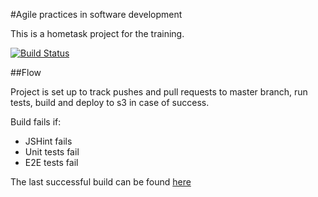 #Agile practices in software development

This is a hometask project for the training.

[![Build Status](https://travis-ci.org/dmitrymushenko/agile_ht.svg?branch=master)](https://travis-ci.org/dmitrymushenko/agile_ht)

##Flow

Project is set up to track pushes and pull requests to master branch, run tests, build and deploy to s3 in case of success.

Build fails if:
* JSHint fails
* Unit tests fail
* E2E tests fail
 
The last successful build can be found [here](http://agile-ht.s3-website-eu-west-1.amazonaws.com/)
